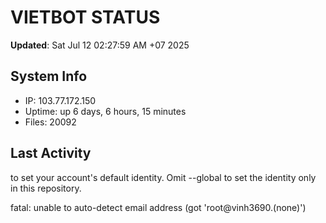 # VIETBOT STATUS
**Updated**: Sat Jul 12 02:27:59 AM +07 2025

## System Info
- IP: 103.77.172.150
- Uptime: up 6 days, 6 hours, 15 minutes
- Files: 20092

## Last Activity

to set your account's default identity.
Omit --global to set the identity only in this repository.

fatal: unable to auto-detect email address (got 'root@vinh3690.(none)')
